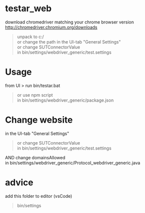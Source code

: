 # testar_web

download chromedriver matching your chrome browser version
http://chromedriver.chromium.org/downloads
> unpack to c:/\
> or change the path in the UI-tab "General Settings"\
> or change SUTConnectorValue\
in bin/settings/webdriver_generic/test.settings

# Usage
from UI > run bin/testar.bat
> or use npm script\
in bin/settings/webdriver_generic/package.json

# Change website
in the UI-tab "General Settings"
> or change SUTConnectorValue\
in bin/settings/webdriver_generic/test.settings
>
AND change domainsAllowed\
in bin/settings/webdriver_generic/Protocol_webdriver_generic.java

# advice
add this folder to editor (vsCode)
> bin/settings
